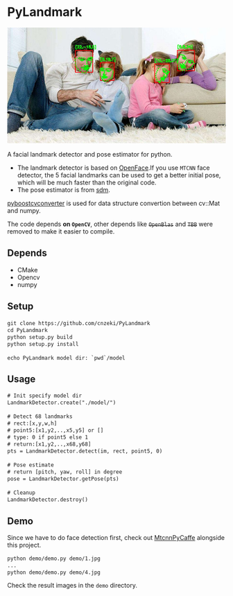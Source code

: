 # PyLandmark

![](https://github.com/cnzeki/PyLandmark/blob/master/demo/demo.jpg)

A facial landmark detector and pose estimator for python.

- The landmark detector is based on [OpenFace](https://github.com/TadasBaltrusaitis/OpenFace).If you use `MTCNN` face detector,  the 5 facial landmarks can be used to get a better initial pose, which will be much faster than the original code.
- The pose estimator is from [sdm](https://github.com/chengzhengxin/sdm). 

[pyboostcvconverter](https://github.com/Algomorph/pyboostcvconverter) is used for data structure convertion between cv::Mat and numpy.

The code depends **on `OpenCV`**, other depends like ~~`OpenBlas`~~ and ~~`TBB`~~ were removed to  make it easier to compile.

## Depends

- CMake
- Opencv
- numpy


## Setup
```shell
git clone https://github.com/cnzeki/PyLandmark
cd PyLandmark
python setup.py build
python setup.py install

echo PyLandmark model dir: `pwd`/model
```

## Usage

```
# Init specify model dir
LandmarkDetector.create("./model/")

# Detect 68 landmarks
# rect:[x,y,w,h]
# point5:[x1,y2,..,x5,y5] or []
# type: 0 if point5 else 1
# return:[x1,y2,..,x68,y68]
pts = LandmarkDetector.detect(im, rect, point5, 0)

# Pose estimate
# return [pitch, yaw, roll] in degree
pose = LandmarkDetector.getPose(pts)

# Cleanup
LandmarkDetector.destroy()
```

## Demo

Since we have to do face detection first, check out [MtcnnPyCaffe](https://github.com/cnzeki/face-datasets) alongside this project.

```
python demo/demo.py demo/1.jpg
...
python demo/demo.py demo/4.jpg
```

Check the result images in the `demo` directory.


